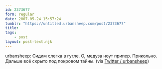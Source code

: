 ```yaml
---
id: 2373677
form: regular
date: 2007-05-24 15:57:24
tumblr: "https://untitled.urbansheep.com/post/2373677"
title:
tags:
    - post
layout: post-text.njk
---
```


<p>urbansheep: Сидим слегка в гугле. О, медуза ноут припер. Прикольно. Дальше всё скрыто под покровом тайны. (via <a href="http://twitter.com/urbansheep/statuses/76543932">Twitter / urbansheep</a>)</p>

